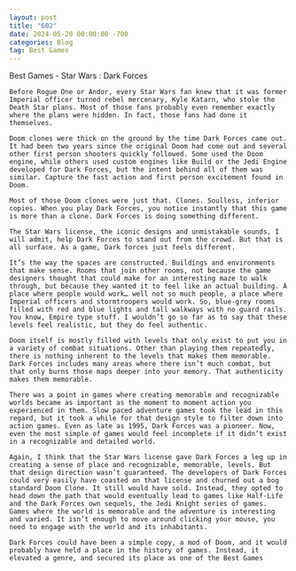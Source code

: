```yaml
---
layout: post
title: "602"
date: 2024-05-20 00:00:00 -700
categories: Blog
tag: Best Games
---
```



Best Games - Star Wars : Dark Forces

	Before Rogue One or Andor, every Star Wars fan knew that it was former Imperial officer turned rebel mercenary, Kyle Katarn, who stole the Death Star plans. Most of those fans probably even remember exactly where the plans were hidden. In fact, those fans had done it themselves.

	Doom clones were thick on the ground by the time Dark Forces came out. It had been two years since the original Doom had come out and several other first person shooters quickly followed. Some used the Doom engine, while others used custom engines like Build or the Jedi Engine developed for Dark Forces, but the intent behind all of them was similar. Capture the fast action and first person excitement found in Doom.

	Most of those Doom clones were just that. Clones. Soulless, inferior copies. When you play Dark Forces, you notice instantly that this game is more than a clone. Dark Forces is doing something different.

	The Star Wars license, the iconic designs and unmistakable sounds, I will admit, help Dark Forces to stand out from the crowd. But that is all surface. As a game, Dark forces just feels different.

	It’s the way the spaces are constructed. Buildings and environments that make sense. Rooms that join other rooms, not because the game designers thought that could make for an interesting maze to walk through, but because they wanted it to feel like an actual building. A place where people would work… well not so much people, a place where Imperial officers and stormtroopers would work. So, blue-grey rooms filled with red and blue lights and tall walkways with no guard rails. You know, Empire type stuff. I wouldn’t go so far as to say that these levels feel realistic, but they do feel authentic.

	Doom itself is mostly filled with levels that only exist to put you in a variety of combat situations. Other than playing them repeatedly, there is nothing inherent to the levels that makes them memorable. Dark Forces includes many areas where there isn’t much combat, but that only burns those maps deeper into your memory. That authenticity makes them memorable.

	There was a point in games where creating memorable and recognizable worlds became as important as the moment to moment action you experienced in them. Slow paced adventure games took the lead in this regard, but it took a while for that design style to filter down into action games. Even as late as 1995, Dark Forces was a pioneer. Now, even the most simple of games would feel incomplete if it didn’t exist in a recognizable and detailed world.

	Again, I think that the Star Wars license gave Dark Forces a leg up in creating a sense of place and recognizable, memorable, levels. But that design direction wasn’t guaranteed. The developers of Dark Forces could very easily have coasted on that license and churned out a bog standard Doom Clone. It still would have sold. Instead, they opted to head down the path that would eventually lead to games like Half-Life and the Dark Forces own sequels, the Jedi Knight series of games. Games where the world is memorable and the adventure is interesting and varied. It isn’t enough to move around clicking your mouse, you need to engage with the world and its inhabitants.

	Dark Forces could have been a simple copy, a mod of Doom, and it would probably have held a place in the history of games. Instead, it elevated a genre, and secured its place as one of the Best Games

